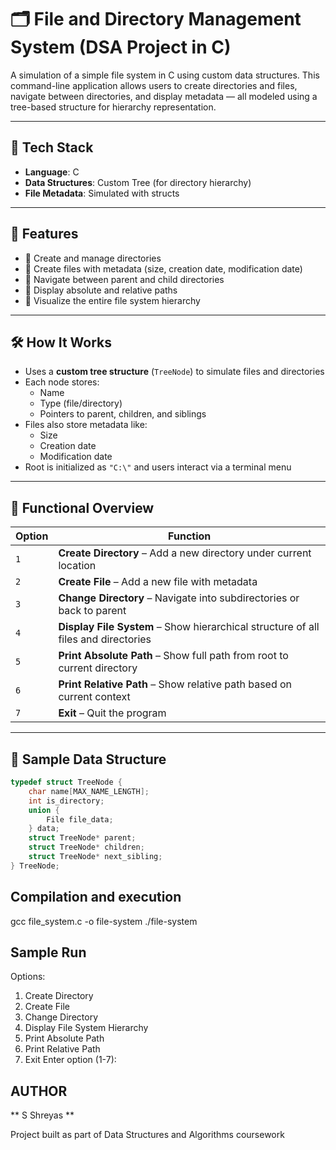 # 🗂️ File and Directory Management System (DSA Project in C)

A simulation of a simple file system in C using custom data structures. This command-line application allows users to create directories and files, navigate between directories, and display metadata — all modeled using a tree-based structure for hierarchy representation.

---

## 🧩 Tech Stack

- **Language**: C  
- **Data Structures**: Custom Tree (for directory hierarchy)  
- **File Metadata**: Simulated with structs  

---

## 🎯 Features

- 📁 Create and manage directories  
- 📄 Create files with metadata (size, creation date, modification date)  
- 📂 Navigate between parent and child directories  
- 📌 Display absolute and relative paths  
- 🌳 Visualize the entire file system hierarchy  

---

## 🛠️ How It Works

- Uses a **custom tree structure** (`TreeNode`) to simulate files and directories  
- Each node stores:
  - Name
  - Type (file/directory)
  - Pointers to parent, children, and siblings
- Files also store metadata like:
  - Size
  - Creation date
  - Modification date
- Root is initialized as `"C:\"` and users interact via a terminal menu

---

## 🧪 Functional Overview

| Option | Function |
|--------|----------|
| `1` | **Create Directory** – Add a new directory under current location |
| `2` | **Create File** – Add a new file with metadata |
| `3` | **Change Directory** – Navigate into subdirectories or back to parent |
| `4` | **Display File System** – Show hierarchical structure of all files and directories |
| `5` | **Print Absolute Path** – Show full path from root to current directory |
| `6` | **Print Relative Path** – Show relative path based on current context |
| `7` | **Exit** – Quit the program |

---

## 🧬 Sample Data Structure

```c
typedef struct TreeNode {
    char name[MAX_NAME_LENGTH];
    int is_directory;
    union {
        File file_data;
    } data;
    struct TreeNode* parent;
    struct TreeNode* children;
    struct TreeNode* next_sibling;
} TreeNode;
```

## Compilation and execution

gcc file_system.c -o file-system
./file-system

## Sample Run

Options:
1. Create Directory
2. Create File
3. Change Directory
4. Display File System Hierarchy
5. Print Absolute Path
6. Print Relative Path
7. Exit
Enter option (1-7):


## AUTHOR

** S Shreyas **

Project built as part of Data Structures and Algorithms coursework
